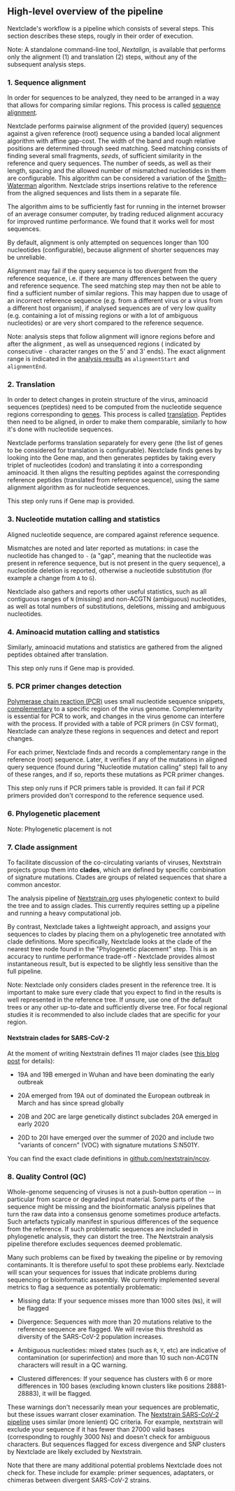 ## High-level overview of the pipeline

Nextclade's workflow is a pipeline which consists of several steps. This section describes these steps, rougly in their order of execution.

Note: A standalone command-line tool, *Nextalign*, is available that performs only the alignment (1) and translation (2) steps, without any of the subsequent analysis steps.

### 1. Sequence alignment

In order for sequences to be analyzed, they need to be arranged in a way that allows for comparing similar regions. This process is called [sequence alignment](https://en.wikipedia.org/wiki/Sequence_alignment).

Nextclade performs pairwise alignment of the provided (query) sequences against a given reference (root) sequence using a banded local alignment algorithm with affine gap-cost. The width of the band and rough relative positions <!--- Positions of what? --> are determined through seed matching. Seed matching consists of finding several small fragments, *seeds*, of sufficient similarity in the reference and query sequences. The number of seeds, as well as their length, spacing and the allowed number of mismatched nucleotides in them are configurable. This algorithm can be considered a variation of the [Smith–Waterman](https://en.wikipedia.org/wiki/Smith%E2%80%93Waterman_algorithm) algorithm. Nextclade strips insertions relative to the reference from the aligned sequences and lists them in a separate file.  

<!-- TODO: explain codon-aware alignment -->

The algorithm aims to be sufficiently fast for running in the internet browser of an average consumer computer, by trading reduced alignment accuracy for improved runtime performance. We found that it works well for most sequences.

By default, alignment is only attempted on sequences longer than 100 nucleotides (configurable), because alignment of shorter sequences may be unreliable.

Alignment may fail if the query sequence is too divergent from the reference sequence, i.e. if there are many dfferences between the query and reference sequence. The seed matching step may then not be able to find a sufficient number of similar regions. This may happen due to usage of an incorrect reference sequence (e.g. from a different virus or a virus from a different host organism), if analysed sequences are of very low quality (e.g. containing a lot of missing regions or with a lot of ambiguous nucleotides) or are very short compared to the reference sequence.

Note: analysis steps that follow alignment will ignore regions before and after the alignment <!--- what do before and after alignment mean? -->, as well as unsequenced regions ( indicated by consecutive `-` character ranges on the 5' and 3' ends). The exact alignment range is indicated in the [analysis results]() as `alignmentStart` and `alignmentEnd`.

### 2. Translation

In order to detect changes in protein structure of the virus, aminoacid sequences (peptides) need to be computed from the nucleotide sequence regions corresponding to [genes](https://en.wikipedia.org/wiki/Gene). This process is called [translation](<https://en.wikipedia.org/wiki/Translation_(biology)>). Peptides then need to be aligned, in order to make them comparable, similarly to how it's done with nucleotide sequences.

Nextclade performs translation separately for every gene (the list of genes to be considered for translation is configurable). Nextclade finds genes by looking into the Gene map, and then generates peptides by taking every triplet of nucleotides (codon) and translating it into a corresponding aminoacid. It then aligns the resulting peptides against the corresponding reference peptides (translated from reference sequence), using the same alignment algorithm as for nucleotide sequences.

This step only runs if Gene map is provided.

### 3. Nucleotide mutation calling and statistics

Aligned nucleotide sequence, are compared against reference sequence.

Mismatches are noted and later reported as mutations: in case the nucleotide has changed to `-`
(a "gap", meaning that the nucleotide was present in reference sequence, but is not present in the query sequence), a nucleotide deletion is reported, otherwise a nucleotide substitution (for example a change from `A` to `G`).

Nextclade also gathers and reports other useful statistics, such as all contiguous ranges of `N` (missing) and non-ACGTN (ambiguous) nucleotides, as well as total numbers of substitutions, deletions, missing and ambiguous nucleotides.

### 4. Aminoacid mutation calling and statistics

Similarly, aminoacid mutations and statistics are gathered from the aligned peptides obtained after translation.

This step only runs if Gene map is provided.

### 5. PCR primer changes detection

[Polymerase chain reaction (PCR)](https://en.wikipedia.org/wiki/Polymerase_chain_reaction) uses small nucleotide sequence snippets, [complementary](<https://en.wikipedia.org/wiki/Complementarity_(molecular_biology)>) to a specific region of the virus genome. Complementarity is essential for PCR to work, and changes in the virus genome can interfere with the process. If provided with a table of PCR primers (in CSV format), Nextclade can analyze these regions in sequences and detect and report changes.

For each primer, Nextclade finds and records a complementary range in the reference (root) sequence.
Later, it verifies if any of the mutations in aligned query sequence (found during "Nucleotide mutation calling" step) fall to any of these ranges, and if so, reports these mutations as PCR primer changes.

This step only runs if PCR primers table is provided. It can fail if PCR primers provided don't correspond to the reference sequence used.

### 6. Phylogenetic placement

Note: Phylogenetic placement is not

### 7. Clade assignment

To facilitate discussion of the co-circulating variants of viruses, Nextstrain projects group them into **clades**, which are defined by specific combination of signature mutations. Clades are groups of related sequences that share a common ancestor.

The analysis pipeline of [Nextstrain.org](https://nextstrain.org) uses phylogenetic context to build the tree and to assign clades. This currently requires setting up a pipeline and running a heavy computational job.

By contrast, Nextclade takes a lightweight approach, and assigns your sequences to clades by placing them on a phylogenetic tree annotated with clade definitions. More specifically, Nextclade looks at the clade of the nearest tree node found in the "Phylogenetic placement" step. This is an accuracy to runtime performance trade-off - Nextclade provides almost instantaneous result, but is expected to be slightly less sensitive than the full pipeline.

Note: Nextclade only considers clades present in the reference tree. It is important to make sure every clade that you expect to find in the results is well represented in the reference tree. If unsure, use one of the default trees or any other up-to-date and sufficiently diverse tree. For focal regional studies it is recommended to also include clades that are specific for your region.

#### Nextstrain clades for SARS-CoV-2

   <!-- TODO: Possibly update this section -->

At the moment of writing Nextstrain defines 11 major clades (see [this blog post](https://nextstrain.org/blog/2021-01-06-updated-SARS-CoV-2-clade-naming) for details):

- 19A and 19B emerged in Wuhan and have been dominating the early outbreak

- 20A emerged from 19A out of dominated the European outbreak in March and has since spread globally

- 20B and 20C are large genetically distinct subclades 20A emerged in early 2020

- 20D to 20I have emerged over the summer of 2020 and include two "variants of concern" (VOC) with signature mutations S:N501Y.

   <!-- TODO: add clade schema -->

You can find the exact clade definitions in [github.com/nextstrain/ncov](https://github.com/nextstrain/ncov/blob/master/defaults/clades.tsv).

### 8. Quality Control (QC)

Whole-genome sequencing of viruses is not a push-button operation -- in particular from scarce or degraded input material.
Some parts of the sequence might be missing and the bioinformatic analysis pipelines that turn the raw data into a consensus genome sometimes produce artefacts. Such artefacts typically manifest in spurious differences of the sequence from the reference. If such problematic sequences are included in phylogenetic analysis, they can distort the tree. The Nextstrain analysis pipeline therefore excludes sequences deemed problematic.

Many such problems can be fixed by tweaking the pipeline or by removing contaminants. It is therefore useful to spot these problems early. Nextclade will scan your sequences for issues that indicate problems during sequencing or bioinformatic assembly. We currently implemented several metrics to flag a sequence as potentially problematic:

<!-- TODO: rewrite this list in a virus-independent way, without numbers -->

- Missing data: If your sequence misses more than 1000 sites (`N`s), it will be flagged

- Divergence: Sequences with more than 20 mutations relative to the reference sequence are flagged.
  We will revise this threshold as diversity of the SARS-CoV-2 population increases.

- Ambiguous nucleotides: mixed states (such as `R`, `Y`, etc) are indicative of contamination (or
  superinfection) and more than 10 such non-ACGTN characters will result in a QC warning.

- Clustered differences: If your sequence has clusters with 6 or more differences in 100 bases (excluding known clusters
  like positions 28881-28883), it will be flagged.

These warnings don't necessarily mean your sequences are problematic, but these issues warrant closer examination. The [Nextstrain SARS-CoV-2 pipeline](https://github.com/nextstrain/ncov) uses similar (more lenient) QC criteria. For example, nextstrain will exclude your sequence if it has fewer than 27000 valid bases (corresponding to roughly 3000 Ns) and doesn't check for ambiguous characters. But sequences flagged for excess divergence and SNP clusters by Nextclade are likely excluded by Nextstrain.

<!-- TODO: check factual correctness and spelling of the next sentence -->

Note that there are many additional potential problems Nextclade does not check for. These include for example: primer sequences, adaptaters, or chimeras between divergent SARS-CoV-2 strains.
